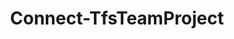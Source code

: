 ﻿---
title: Connect-TfsTeamProject
breadcrumbs: [ "Connection" ]
parent: "Connection"
description: "Connects to a Team Project."
remarks: 
parameterSets: 
  "_All_": [ Cached, Collection, Credential, Interactive, Passthru, Password, PersonalAccessToken, Project, Server, UserName ] 
  "Prompt for credential":  
    Project: 
      type: "object"  
      position: "0"  
      required: true  
    Collection: 
      type: "object"  
    Interactive: 
      type: "SwitchParameter"  
    Passthru: 
      type: "SwitchParameter"  
    Server: 
      type: "object"  
  "Cached credentials":  
    Project: 
      type: "object"  
      position: "0"  
      required: true  
    Cached: 
      type: "SwitchParameter"  
      required: true  
    Collection: 
      type: "object"  
    Passthru: 
      type: "SwitchParameter"  
    Server: 
      type: "object"  
  "User name and password":  
    Project: 
      type: "object"  
      position: "0"  
      required: true  
    UserName: 
      type: "string"  
      position: "1"  
      required: true  
    Password: 
      type: "SecureString"  
      position: "2"  
    Collection: 
      type: "object"  
    Passthru: 
      type: "SwitchParameter"  
    Server: 
      type: "object"  
  "Credential object":  
    Project: 
      type: "object"  
      position: "0"  
      required: true  
    Credential: 
      type: "object"  
      required: true  
    Collection: 
      type: "object"  
    Passthru: 
      type: "SwitchParameter"  
    Server: 
      type: "object"  
  "Personal Access Token":  
    Project: 
      type: "object"  
      position: "0"  
      required: true  
    PersonalAccessToken: 
      type: "string"  
      required: true  
    Collection: 
      type: "object"  
    Passthru: 
      type: "SwitchParameter"  
    Server: 
      type: "object" 
parameters: 
  - name: "Project" 
    description: "Specifies the name of the Team Project, its ID (a GUID), or a Microsoft.TeamFoundation.Core.WebApi.TeamProject object to connect to." 
    required: true 
    globbing: false 
    pipelineInput: "true (ByValue)" 
    position: 0 
    type: "object" 
  - name: "Interactive" 
    description: "Prompts for user credentials. Can be used for any Team Foundation Server or Azure DevOps account - the proper login dialog is automatically selected. Should only be used in an interactive PowerShell session (i.e., a PowerShell terminal window), never in an unattended script (such as those executed during an automated build). Currently it is only supported in Windows PowerShell." 
    globbing: false 
    type: "SwitchParameter" 
    defaultValue: "False" 
  - name: "Cached" 
    description: "Specifies that cached (default) credentials should be used when possible/available." 
    required: true 
    globbing: false 
    type: "SwitchParameter" 
    defaultValue: "False" 
  - name: "UserName" 
    description: "Specifies a user name for authentication modes (such as Basic) that support username/password-based credentials. Must be used in conjunction with the -Password argument" 
    required: true 
    globbing: false 
    position: 1 
    type: "string" 
  - name: "Password" 
    description: "Specifies a password for authentication modes (such as Basic) that support username/password-based credentials. Must be used in conjunction with the -UserName argument" 
    globbing: false 
    position: 2 
    type: "SecureString" 
  - name: "Credential" 
    description: "Specifies a user account that has permission to perform this action. To provide a user name and password, a Personal Access Token, and/or to open a input dialog to enter your credentials, call Get-TfsCredential with the appropriate arguments and pass its return to this argument." 
    required: true 
    globbing: false 
    type: "object" 
  - name: "PersonalAccessToken" 
    description: "Specifies a personal access token, used as an alternate credential, to authenticate to Azure DevOps" 
    required: true 
    globbing: false 
    type: "string" 
    aliases: [ Pat ] 
  - name: "Pat" 
    description: "Specifies a personal access token, used as an alternate credential, to authenticate to Azure DevOpsThis is an alias of the PersonalAccessToken parameter." 
    required: true 
    globbing: false 
    type: "string" 
    aliases: [ Pat ] 
  - name: "Collection" 
    description: "Specifies the URL to the Team Project Collection or Azure DevOps Organization to connect to, a TfsTeamProjectCollection object (Windows PowerShell only), or a VssConnection object. You can also connect to an Azure DevOps Services organizations by simply providing its name instead of the full URL. For more details, see the Get-TfsTeamProjectCollection cmdlet. When omitted, it defaults to the connection set by Connect-TfsTeamProjectCollection (if any)." 
    globbing: false 
    type: "object" 
  - name: "Server" 
    description: "Specifies the URL to the Team Foundation Server to connect to, a TfsConfigurationServer object (Windows PowerShell only), or a VssConnection object. When omitted, it defaults to the connection set by Connect-TfsConfiguration (if any). For more details, see the Get-TfsConfigurationServer cmdlet." 
    globbing: false 
    type: "object" 
  - name: "Passthru" 
    description: "Returns the results of the command. By default, this cmdlet does not generate any output." 
    globbing: false 
    type: "SwitchParameter" 
    defaultValue: "False"
inputs: 
  - type: "System.Object" 
    description: "Specifies the name of the Team Project, its ID (a GUID), or a Microsoft.TeamFoundation.Core.WebApi.TeamProject object to connect to."
outputs: 
  - type: "Microsoft.TeamFoundation.Core.WebApi.TeamProject" 
    description: 
notes: 
relatedLinks: 
  - text: "Online Version:" 
    uri: "https://tfscmdlets.dev/Cmdlets/Connection/Connect-TfsTeamProject"
aliases: 
examples: 
---
